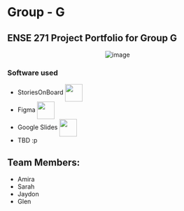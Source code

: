 # Group - G
## ENSE 271 Project Portfolio for Group G 
<p align="center">
  <img src="https://github.com/user-attachments/assets/d2acd3b8-b639-4bee-9878-009354dac8df" alt="image">
</p>

### Software used
  * StoriesOnBoard <img src="https://encrypted-tbn0.gstatic.com/images?q=tbn:ANd9GcSgpJfX4GWF1gAs6zw1DbSn6CrhNzz1sMBCgw&s" align="center" height="40px">
  * Figma <img src="https://upload.wikimedia.org/wikipedia/commons/thumb/3/33/Figma-logo.svg/1365px-Figma-logo.svg.png" align="center" height="40px">
  * Google Slides <img src="https://storage.googleapis.com/gweb-uniblog-publish-prod/original_images/Google_Docs.png" align="center" height="40px">
  * TBD :p

## Team Members:
 * Amira
 * Sarah
 * Jaydon
 * Glen
